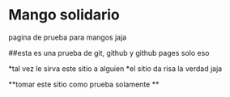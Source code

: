 # Mango solidario
pagina de prueba para mangos jaja

##esta es una prueba de git, github y github pages solo eso

*tal vez le sirva este sitio a alguien
*el sitio da risa la verdad jaja

**tomar este sitio como prueba solamente **
